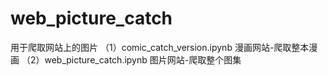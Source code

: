 # web_picture_catch
用于爬取网站上的图片
（1）comic_catch_version.ipynb
漫画网站-爬取整本漫画
（2）web_picture_catch.ipynb
图片网站-爬取整个图集
